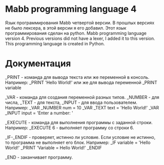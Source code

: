 # Mabb programming language 4
Язык программирования Mabb четвертой версии. В прошлых версиях не было лексера, в этой версии я его добавил. Этот язык программирования сделан на python.
Mabb programming language version 4. Previous versions did not have a lexer, I added it to this version. This programming language is created in Python. 

# Документация
_PRINT - команда для вывода текста или же переменной в консоль. Например: _PRINT 'Hello World!' или же для вывода переменной _PRINT variable

_VAR - команда для создания переменной разных типов. _NUMBER - для числа, _TEXT - для текста, _INPUT - для ввода пользователем. Например: _VAR _NUMBER num = 10     _VAR _TEXT text = 'Hello World!'      _VAR _INPUT input = 'Enter a number: '

_EXECUTE - команда для выполнения программы с заданной строки. Например: _EXECUTE 6 - выполняет программу со строки 6.

_IF-_ENDIF - проверяет, истинно ли условие. Если условие не истинно, то программа не выполняет его блок. Например: _IF variable = 'Hello World!' _PRINT 'Variable = Hello World!' _ENDIF

_END - заканчивает программу.
